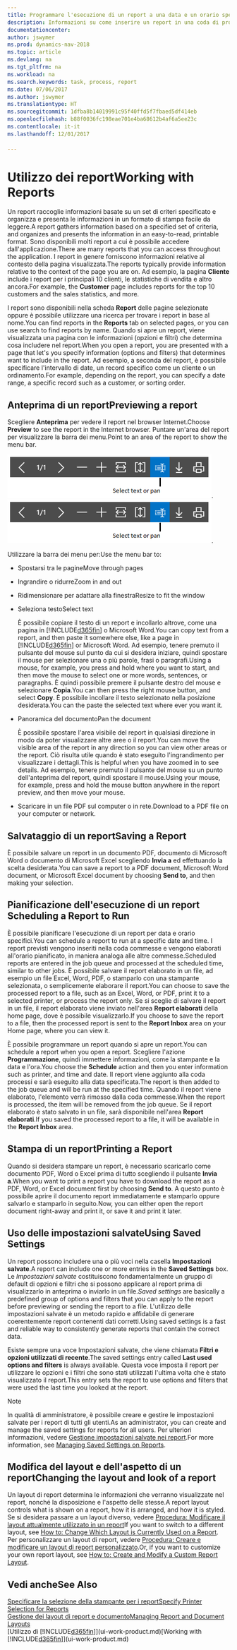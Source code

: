 ```yaml
---
title: Programmare l'esecuzione di un report a una data e un orario specifici
description: Informazioni su come inserire un report in una coda di processi e programmare per l'elaborazione per una data e un'ora specifiche.
documentationcenter: 
author: jswymer
ms.prod: dynamics-nav-2018
ms.topic: article
ms.devlang: na
ms.tgt_pltfrm: na
ms.workload: na
ms.search.keywords: task, process, report
ms.date: 07/06/2017
ms.author: jswymer
ms.translationtype: HT
ms.sourcegitcommit: 1dfba8b14019991c95f40ffd5f7fbaed5df414eb
ms.openlocfilehash: b88f0036fc198eae701e4ba68612b4af6a5ee23c
ms.contentlocale: it-it
ms.lasthandoff: 12/01/2017

---
```

# <a name="working-with-reports"></a><span data-ttu-id="ae20d-103">Utilizzo dei report</span><span class="sxs-lookup"><span data-stu-id="ae20d-103">Working with Reports</span></span>
<span data-ttu-id="ae20d-104">Un report raccoglie informazioni basate su un set di criteri specificato e organizza e presenta le informazioni in un formato di stampa facile da leggere.</span><span class="sxs-lookup"><span data-stu-id="ae20d-104">A report gathers information based on a specified set of criteria, and organizes and presents the information in an easy-to-read, printable format.</span></span> <span data-ttu-id="ae20d-105">Sono disponibili molti report a cui è possibile accedere dall'applicazione.</span><span class="sxs-lookup"><span data-stu-id="ae20d-105">There are many reports that you can access throughout the application.</span></span> <span data-ttu-id="ae20d-106">I report in genere forniscono informazioni relative al contesto della pagina visualizzata.</span><span class="sxs-lookup"><span data-stu-id="ae20d-106">The reports typically provide information relative to the context of the page you are on.</span></span> <span data-ttu-id="ae20d-107">Ad esempio, la pagina **Cliente** include i report per i principali 10 clienti, le statistiche di vendita e altro ancora.</span><span class="sxs-lookup"><span data-stu-id="ae20d-107">For example, the **Customer** page includes reports for the top 10 customers and the sales statistics, and more.</span></span>

<span data-ttu-id="ae20d-108">I report sono disponibili nella scheda **Report** delle pagine selezionate oppure è possibile utilizzare una ricerca per trovare i report in base al nome.</span><span class="sxs-lookup"><span data-stu-id="ae20d-108">You can find reports in the **Reports** tab on selected pages, or you can use search to find reports by name.</span></span> <span data-ttu-id="ae20d-109">Quando si apre un report, viene visualizzata una pagina con le informazioni (opzioni e filtri) che determina cosa includere nel report.</span><span class="sxs-lookup"><span data-stu-id="ae20d-109">When you open a report, you are presented with a page that let's you specify information (options and filters) that determines want to include in the report.</span></span> <span data-ttu-id="ae20d-110">Ad esempio, a seconda del report, è possibile specificare l'intervallo di date, un record specifico come un cliente o un ordinamento.</span><span class="sxs-lookup"><span data-stu-id="ae20d-110">For example, depending on the report, you can specify a date range, a specific record such as a customer, or sorting order.</span></span>

## <a name="previewing-a-report"></a><span data-ttu-id="ae20d-111">Anteprima di un report</span><span class="sxs-lookup"><span data-stu-id="ae20d-111">Previewing a report</span></span>
<span data-ttu-id="ae20d-112">Scegliere **Anteprima** per vedere il report nel browser Internet.</span><span class="sxs-lookup"><span data-stu-id="ae20d-112">Choose **Preview** to see the report in the Internet browser.</span></span> <span data-ttu-id="ae20d-113">Puntare un'area del report per visualizzare la barra dei menu.</span><span class="sxs-lookup"><span data-stu-id="ae20d-113">Point to an area of the report to show the menu bar.</span></span>  

<span data-ttu-id="ae20d-114">![Barra degli strumenti di anteprima del report](media/report_viewer.png "Barra degli strumenti di anteprima del report").</span><span class="sxs-lookup"><span data-stu-id="ae20d-114">![Report preview toolbar](media/report_viewer.png "Report preview toolbar").</span></span>

<span data-ttu-id="ae20d-115">Utilizzare la barra dei menu per:</span><span class="sxs-lookup"><span data-stu-id="ae20d-115">Use the menu bar to:</span></span>

-   <span data-ttu-id="ae20d-116">Spostarsi tra le pagine</span><span class="sxs-lookup"><span data-stu-id="ae20d-116">Move through pages</span></span>
-   <span data-ttu-id="ae20d-117">Ingrandire o ridurre</span><span class="sxs-lookup"><span data-stu-id="ae20d-117">Zoom in and out</span></span>
-   <span data-ttu-id="ae20d-118">Ridimensionare per adattare alla finestra</span><span class="sxs-lookup"><span data-stu-id="ae20d-118">Resize to fit the window</span></span>
-   <span data-ttu-id="ae20d-119">Seleziona testo</span><span class="sxs-lookup"><span data-stu-id="ae20d-119">Select text</span></span>

    <span data-ttu-id="ae20d-120">È possibile copiare il testo di un report e incollarlo altrove, come una pagina in [!INCLUDE[d365fin](includes/d365fin_md.md)] o Microsoft Word.</span><span class="sxs-lookup"><span data-stu-id="ae20d-120">You can copy text from a report, and then paste it somewhere else, like a page in [!INCLUDE[d365fin](includes/d365fin_md.md)] or Microsoft Word.</span></span>  <span data-ttu-id="ae20d-121">Ad esempio, tenere premuto il pulsante del mouse sul punto da cui si desidera iniziare, quindi spostare il mouse per selezionare una o più parole, frasi o paragrafi.</span><span class="sxs-lookup"><span data-stu-id="ae20d-121">Using a mouse, for example, you press and hold where you want to start, and then move the mouse to select one or more words, sentences, or paragraphs.</span></span> <span data-ttu-id="ae20d-122">È quindi possibile premere il pulsante destro del mouse e selezionare **Copia**.</span><span class="sxs-lookup"><span data-stu-id="ae20d-122">You can then press the right mouse button, and select **Copy**.</span></span> <span data-ttu-id="ae20d-123">È possibile incollare il testo selezionato nella posizione desiderata.</span><span class="sxs-lookup"><span data-stu-id="ae20d-123">You can the paste the selected text where ever you want it.</span></span>
-   <span data-ttu-id="ae20d-124">Panoramica del documento</span><span class="sxs-lookup"><span data-stu-id="ae20d-124">Pan the document</span></span>

    <span data-ttu-id="ae20d-125">È possibile spostare l'area visibile del report in qualsiasi direzione in modo da poter visualizzare altre aree o il report.</span><span class="sxs-lookup"><span data-stu-id="ae20d-125">You can move the visible area of the report in any direction so you can view other areas or the report.</span></span> <span data-ttu-id="ae20d-126">Ciò risulta utile quando è stato eseguito l'ingrandimento per visualizzare i dettagli.</span><span class="sxs-lookup"><span data-stu-id="ae20d-126">This is helpful when you have zoomed in to see details.</span></span>  <span data-ttu-id="ae20d-127">Ad esempio, tenere premuto il pulsante del mouse su un punto dell'anteprima del report, quindi spostare il mouse.</span><span class="sxs-lookup"><span data-stu-id="ae20d-127">Using your mouse, for example, press and hold the mouse button anywhere in the report preview, and then move your mouse.</span></span>

-   <span data-ttu-id="ae20d-128">Scaricare in un file PDF sul computer o in rete.</span><span class="sxs-lookup"><span data-stu-id="ae20d-128">Download to a PDF file on your computer or network.</span></span>


## <a name="saving-a-report"></a><span data-ttu-id="ae20d-129">Salvataggio di un report</span><span class="sxs-lookup"><span data-stu-id="ae20d-129">Saving a Report</span></span>
<span data-ttu-id="ae20d-130">È possibile salvare un report in un documento PDF, documento di Microsoft Word o documento di Microsoft Excel scegliendo **Invia a** ed effettuando la scelta desiderata.</span><span class="sxs-lookup"><span data-stu-id="ae20d-130">You can save a report to a PDF document, Microsoft Word document, or Microsoft Excel document by choosing **Send to**, and then making your selection.</span></span> 

## <span data-ttu-id="ae20d-131"><a name="ScheduleReport"></a> Pianificazione dell'esecuzione di un report</span><span class="sxs-lookup"><span data-stu-id="ae20d-131"><a name="ScheduleReport"></a> Scheduling a Report to Run</span></span>
<span data-ttu-id="ae20d-132">È possibile pianificare l'esecuzione di un report per data e orario specifici.</span><span class="sxs-lookup"><span data-stu-id="ae20d-132">You can schedule a report to run at a specific date and time.</span></span> <span data-ttu-id="ae20d-133">I report previsti vengono inseriti nella coda commesse e vengono elaborati all'orario pianificato, in maniera analoga alle altre commesse.</span><span class="sxs-lookup"><span data-stu-id="ae20d-133">Scheduled reports are entered in the job queue and processed at the scheduled time, similar to other jobs.</span></span> <span data-ttu-id="ae20d-134">È possibile salvare il report elaborato in un file, ad esempio un file Excel, Word, PDF, o stamparlo con una stampante selezionata, o semplicemente elaborare il report.</span><span class="sxs-lookup"><span data-stu-id="ae20d-134">You can choose to save the processed report to a file, such as an Excel, Word, or PDF, print it to a selected printer, or process the report only.</span></span> <span data-ttu-id="ae20d-135">Se si sceglie di salvare il report in un file, il report elaborato viene inviato nell'area **Report elaborati** della home page, dove è possibile visualizzarlo.</span><span class="sxs-lookup"><span data-stu-id="ae20d-135">If you choose to save the report to a file, then the processed report is sent to the **Report Inbox** area on your Home page, where you can view it.</span></span>

<span data-ttu-id="ae20d-136">È possibile programmare un report quando si apre un report.</span><span class="sxs-lookup"><span data-stu-id="ae20d-136">You can schedule a report when you open a report.</span></span> <span data-ttu-id="ae20d-137">Scegliere l'azione **Programmazione**, quindi immettere informazioni, come la stampante e la data e l'ora.</span><span class="sxs-lookup"><span data-stu-id="ae20d-137">You choose the **Schedule** action and then you enter information such as printer, and time and date.</span></span> <span data-ttu-id="ae20d-138">Il report viene aggiunto alla coda processi e sarà eseguito alla data specificata.</span><span class="sxs-lookup"><span data-stu-id="ae20d-138">The report is then added to the job queue and will be run at the specified time.</span></span> <span data-ttu-id="ae20d-139">Quando il report viene elaborato, l'elemento verrà rimosso dalla coda commesse.</span><span class="sxs-lookup"><span data-stu-id="ae20d-139">When the report is processed, the item will be removed from the job queue.</span></span> <span data-ttu-id="ae20d-140">Se il report elaborato è stato salvato in un file, sarà disponibile nell'area **Report elaborati**.</span><span class="sxs-lookup"><span data-stu-id="ae20d-140">If you saved the processed report to a file, it will be available in the **Report Inbox** area.</span></span>

## <span data-ttu-id="ae20d-141"><a name="PrintReport"></a>Stampa di un report</span><span class="sxs-lookup"><span data-stu-id="ae20d-141"><a name="PrintReport"></a>Printing a Report</span></span>
<span data-ttu-id="ae20d-142">Quando si desidera stampare un report, è necessario scaricarlo come documento PDF, Word o Excel prima di tutto scegliendo il pulsante **Invia a**.</span><span class="sxs-lookup"><span data-stu-id="ae20d-142">When you want to print a report you have to download the report as a PDF, Word, or Excel document first by choosing **Send to**.</span></span> <span data-ttu-id="ae20d-143">A questo punto è possibile aprire il documento report immediatamente e stamparlo oppure salvarlo e stamparlo in seguito.</span><span class="sxs-lookup"><span data-stu-id="ae20d-143">Now, you can either open the report document right-away and print it, or save it and print it later.</span></span>

## <a name="using-saved-settings"></a><span data-ttu-id="ae20d-144">Uso delle impostazioni salvate</span><span class="sxs-lookup"><span data-stu-id="ae20d-144">Using Saved Settings</span></span>
<span data-ttu-id="ae20d-145">Un report possono includere una o più voci nella casella **Impostazioni salvate**.</span><span class="sxs-lookup"><span data-stu-id="ae20d-145">A report can include one or more entries in the **Saved Settings** box.</span></span> <span data-ttu-id="ae20d-146">Le *Impostazioni salvate* costituiscono fondamentalmente un gruppo di default di opzioni e filtri che si possono applicare al report prima di visualizzarlo in anteprima o inviarlo in un file.</span><span class="sxs-lookup"><span data-stu-id="ae20d-146">*Saved settings* are basically a predefined group of options and filters that you can apply to the report before previewing or sending the report to a file.</span></span> <span data-ttu-id="ae20d-147">L'utilizzo delle impostazioni salvate è un metodo rapido e affidabile di generare coerentemente report contenenti dati corretti.</span><span class="sxs-lookup"><span data-stu-id="ae20d-147">Using saved settings is a fast and reliable way to consistently generate reports that contain the correct data.</span></span>

<span data-ttu-id="ae20d-148">Esiste sempre una voce Impostazioni salvate, che viene chiamata **Filtri e opzioni utilizzati di recente**.</span><span class="sxs-lookup"><span data-stu-id="ae20d-148">The saved settings entry called **Last used options and filters** is always available.</span></span> <span data-ttu-id="ae20d-149">Questa voce imposta il report per utilizzare le opzioni e i filtri che sono stati utilizzati l'ultima volta che è stato visualizzato il report.</span><span class="sxs-lookup"><span data-stu-id="ae20d-149">This entry sets the report to use options and filters that were used the last time you looked at the report.</span></span>

>[!NOTE]
><span data-ttu-id="ae20d-150">In qualità di amministratore, è possibile creare e gestire le impostazioni salvate per i report di tutti gli utenti.</span><span class="sxs-lookup"><span data-stu-id="ae20d-150">As an administrator, you can create and manage the saved settings for reports for all users.</span></span> <span data-ttu-id="ae20d-151">Per ulteriori informazioni, vedere [Gestione impostazioni salvate nei report](reports-saving-reusing-settings.md).</span><span class="sxs-lookup"><span data-stu-id="ae20d-151">For more information, see [Managing Saved Settings on Reports](reports-saving-reusing-settings.md).</span></span>

## <a name="changing-the-layout-and-look-of-a-report"></a><span data-ttu-id="ae20d-152">Modifica del layout e dell'aspetto di un report</span><span class="sxs-lookup"><span data-stu-id="ae20d-152">Changing the layout and look of a report</span></span>
<span data-ttu-id="ae20d-153">Un layout di report determina le informazioni che verranno visualizzate nel report, nonché la disposizione e l'aspetto delle stesse.</span><span class="sxs-lookup"><span data-stu-id="ae20d-153">A report layout controls what is shown on a report, how it is arranged, and how it is styled.</span></span> <span data-ttu-id="ae20d-154">Se si desidera passare a un layout diverso, vedere [Procedura: Modificare il layout attualmente utilizzato in un report](ui-how-change-layout-currently-used-report.md)</span><span class="sxs-lookup"><span data-stu-id="ae20d-154">If you want to switch to a different layout, see [How to: Change Which Layout is Currently Used on a Report](ui-how-change-layout-currently-used-report.md).</span></span> <span data-ttu-id="ae20d-155">Per personalizzare un layout di report, vedere [Procedura: Creare e modificare un layout di report personalizzato](ui-how-create-custom-report-layout.md).</span><span class="sxs-lookup"><span data-stu-id="ae20d-155">Or, if you want to customize your own report layout, see [How to: Create and Modify a Custom Report Layout](ui-how-create-custom-report-layout.md).</span></span>

## <a name="see-also"></a><span data-ttu-id="ae20d-156">Vedi anche</span><span class="sxs-lookup"><span data-stu-id="ae20d-156">See Also</span></span>
[<span data-ttu-id="ae20d-157">Specificare la selezione della stampante per i report</span><span class="sxs-lookup"><span data-stu-id="ae20d-157">Specify Printer Selection for Reports</span></span>](ui-specify-printer-selection-reports.md)  
[<span data-ttu-id="ae20d-158">Gestione dei layout di report e documento</span><span class="sxs-lookup"><span data-stu-id="ae20d-158">Managing Report and Document Layouts</span></span>](ui-manage-report-layouts.md)  
<span data-ttu-id="ae20d-159">[Utilizzo di [!INCLUDE[d365fin](includes/d365fin_md.md)]](ui-work-product.md)</span><span class="sxs-lookup"><span data-stu-id="ae20d-159">[Working with [!INCLUDE[d365fin](includes/d365fin_md.md)]](ui-work-product.md)</span></span>

